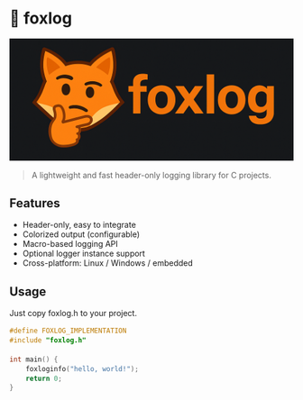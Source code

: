 # 🤔 foxlog

![foxlog](asset/header.png)

>  A lightweight and fast header-only logging library for C projects.

## Features

- Header-only, easy to integrate
- Colorized output (configurable)
- Macro-based logging API
- Optional logger instance support
- Cross-platform: Linux / Windows / embedded

## Usage

Just copy foxlog.h to your project.

```c
#define FOXLOG_IMPLEMENTATION
#include "foxlog.h"

int main() {
    foxloginfo("hello, world!");
    return 0;
}
